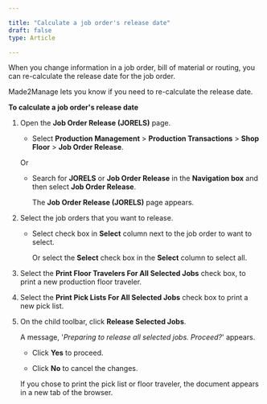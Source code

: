 ```yaml
---

title: "Calculate a job order's release date"
draft: false
type: Article

---
```


When you change information in a job order, bill of material or routing, you can re-calculate the release date for the job order.

Made2Manage lets you know if you need to re-calculate the release date.

**To calculate a job order's release date**

1. Open the **Job Order Release (JORELS)** page.

    - Select **Production Management** > **Production Transactions** > **Shop Floor** > **Job Order Release**.

    Or

    - Search for **JORELS** or **Job Order Release** in the **Navigation box** and then select **Job Order Release**.

        The **Job Order Release (JORELS)** page appears.

2. Select the job orders that you want to release.

    - Select check box in **Select** column next to the job order to want to select.

        Or select the **Select** check box in the **Select** column to select all.

3. Select the **Print Floor Travelers For All Selected Jobs** check box, to print a new production floor traveler.

4. Select the **Print Pick Lists For All Selected Jobs** check box to print a new pick list.

5. On the child toolbar, click **Release Selected Jobs**.

    A message, '*Preparing to release all selected jobs. Proceed?*' appears.

    - Click **Yes** to proceed.

    - Click **No** to cancel the changes.

    If you chose to print the pick list or floor traveler, the document appears in a new tab of the browser.
